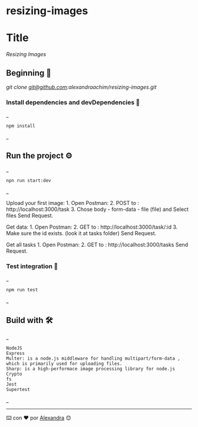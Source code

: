 # resizing-images

# Title

_Resizing Images_

## Beginning 🚀

_git clone git@github.com:alexandraachim/resizing-images.git_


### Install dependencies and devDependencies 🔧

_

    npm install

_

## Run the project ⚙️

_

    npn run start:dev
_

Upload your first image:
    1. Open Postman:
    2. POST to : http://localhost:3000/task
    3. Chose body - form-data - file (file) and Select files
    Send Request.

Get data:
    1. Open Postman:
    2. GET to : http://localhost:3000/task/:id
    3. Make sure the id exists. (look it at tasks folder)
    Send Request.

Get all tasks
    1. Open Postman:
    2. GET to : http://localhost:3000/tasks
    Send Request.


### Test integration 🔩

_

    npm run test
_




## Build with 🛠️

_

    NodeJS
    Express
    Multer: is a node.js middleware for handling multipart/form-data , which is primarily used for uploading files.
    Sharp: is a high-performace image processing library for node.js
    Crypto
    fs
    Jest
    Supertest
_


---
⌨️ con ❤️ por [Alexandra](https://github.com/alexandraachim) 😊